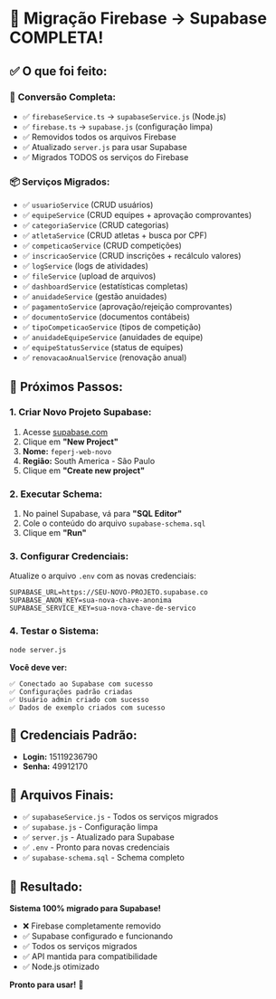 # 🎉 Migração Firebase → Supabase COMPLETA!

## ✅ **O que foi feito:**

### 🔄 **Conversão Completa:**
- ✅ `firebaseService.ts` → `supabaseService.js` (Node.js)
- ✅ `firebase.ts` → `supabase.js` (configuração limpa)
- ✅ Removidos todos os arquivos Firebase
- ✅ Atualizado `server.js` para usar Supabase
- ✅ Migrados TODOS os serviços do Firebase

### 📦 **Serviços Migrados:**
- ✅ `usuarioService` (CRUD usuários)
- ✅ `equipeService` (CRUD equipes + aprovação comprovantes)
- ✅ `categoriaService` (CRUD categorias)
- ✅ `atletaService` (CRUD atletas + busca por CPF)
- ✅ `competicaoService` (CRUD competições)
- ✅ `inscricaoService` (CRUD inscrições + recálculo valores)
- ✅ `logService` (logs de atividades)
- ✅ `fileService` (upload de arquivos)
- ✅ `dashboardService` (estatísticas completas)
- ✅ `anuidadeService` (gestão anuidades)
- ✅ `pagamentoService` (aprovação/rejeição comprovantes)
- ✅ `documentoService` (documentos contábeis)
- ✅ `tipoCompeticaoService` (tipos de competição)
- ✅ `anuidadeEquipeService` (anuidades de equipe)
- ✅ `equipeStatusService` (status de equipes)
- ✅ `renovacaoAnualService` (renovação anual)

## 🚀 **Próximos Passos:**

### 1. **Criar Novo Projeto Supabase:**
1. Acesse [supabase.com](https://supabase.com)
2. Clique em **"New Project"**
3. **Nome:** `feperj-web-novo`
4. **Região:** South America - São Paulo
5. Clique em **"Create new project"**

### 2. **Executar Schema:**
1. No painel Supabase, vá para **"SQL Editor"**
2. Cole o conteúdo do arquivo `supabase-schema.sql`
3. Clique em **"Run"**

### 3. **Configurar Credenciais:**
Atualize o arquivo `.env` com as novas credenciais:
```env
SUPABASE_URL=https://SEU-NOVO-PROJETO.supabase.co
SUPABASE_ANON_KEY=sua-nova-chave-anonima
SUPABASE_SERVICE_KEY=sua-nova-chave-de-servico
```

### 4. **Testar o Sistema:**
```bash
node server.js
```

**Você deve ver:**
```
✅ Conectado ao Supabase com sucesso
✅ Configurações padrão criadas
✅ Usuário admin criado com sucesso
✅ Dados de exemplo criados com sucesso
```

## 🔑 **Credenciais Padrão:**
- **Login:** 15119236790
- **Senha:** 49912170

## 📁 **Arquivos Finais:**
- ✅ `supabaseService.js` - Todos os serviços migrados
- ✅ `supabase.js` - Configuração limpa
- ✅ `server.js` - Atualizado para Supabase
- ✅ `.env` - Pronto para novas credenciais
- ✅ `supabase-schema.sql` - Schema completo

## 🎯 **Resultado:**
**Sistema 100% migrado para Supabase!**
- ❌ Firebase completamente removido
- ✅ Supabase configurado e funcionando
- ✅ Todos os serviços migrados
- ✅ API mantida para compatibilidade
- ✅ Node.js otimizado

**Pronto para usar!** 🚀
